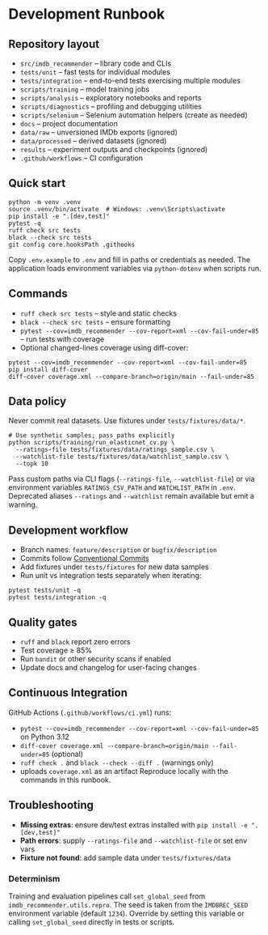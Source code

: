 # Development Runbook

## Repository layout
- `src/imdb_recommender` – library code and CLIs
- `tests/unit` – fast tests for individual modules
- `tests/integration` – end-to-end tests exercising multiple modules
- `scripts/training` – model training jobs
- `scripts/analysis` – exploratory notebooks and reports
- `scripts/diagnostics` – profiling and debugging utilities
- `scripts/selenium` – Selenium automation helpers (create as needed)
- `docs` – project documentation
- `data/raw` – unversioned IMDb exports (ignored)
- `data/processed` – derived datasets (ignored)
- `results` – experiment outputs and checkpoints (ignored)
- `.github/workflows` – CI configuration

## Quick start
```
python -m venv .venv
source .venv/bin/activate  # Windows: .venv\Scripts\activate
pip install -e ".[dev,test]"
pytest -q
ruff check src tests
black --check src tests
git config core.hooksPath .githooks
```
Copy `.env.example` to `.env` and fill in paths or credentials as needed. The
application loads environment variables via `python-dotenv` when scripts run.

## Commands
- `ruff check src tests` – style and static checks
- `black --check src tests` – ensure formatting
- `pytest --cov=imdb_recommender --cov-report=xml --cov-fail-under=85` – run tests with coverage
- Optional changed-lines coverage using diff-cover:
```
pytest --cov=imdb_recommender --cov-report=xml --cov-fail-under=85
pip install diff-cover
diff-cover coverage.xml --compare-branch=origin/main --fail-under=85
```

## Data policy
Never commit real datasets. Use fixtures under `tests/fixtures/data/*`.
```
# Use synthetic samples; pass paths explicitly
python scripts/training/run_elasticnet_cv.py \
  --ratings-file tests/fixtures/data/ratings_sample.csv \
  --watchlist-file tests/fixtures/data/watchlist_sample.csv \
  --topk 10
```
Pass custom paths via CLI flags (`--ratings-file`, `--watchlist-file`) or via
environment variables `RATINGS_CSV_PATH` and `WATCHLIST_PATH` in `.env`.
Deprecated aliases `--ratings` and `--watchlist` remain available but emit a warning.

## Development workflow
- Branch names: `feature/description` or `bugfix/description`
- Commits follow [Conventional Commits](https://www.conventionalcommits.org/)
- Add fixtures under `tests/fixtures` for new data samples
- Run unit vs integration tests separately when iterating:
```
pytest tests/unit -q
pytest tests/integration -q
```

## Quality gates
- `ruff` and `black` report zero errors
- Test coverage ≥ 85%
- Run `bandit` or other security scans if enabled
- Update docs and changelog for user-facing changes

## Continuous Integration
GitHub Actions (`.github/workflows/ci.yml`) runs:
- `pytest --cov=imdb_recommender --cov-report=xml --cov-fail-under=85` on Python 3.12
- `diff-cover coverage.xml --compare-branch=origin/main --fail-under=85` (optional)
- `ruff check .` and `black --check --diff .` (warnings only)
- uploads `coverage.xml` as an artifact
Reproduce locally with the commands in this runbook.

## Troubleshooting
- **Missing extras**: ensure dev/test extras installed with `pip install -e ".[dev,test]"`
- **Path errors**: supply `--ratings-file` and `--watchlist-file` or set env vars
- **Fixture not found**: add sample data under `tests/fixtures/data`

### Determinism
Training and evaluation pipelines call `set_global_seed` from
`imdb_recommender.utils.repro`. The seed is taken from the `IMDBREC_SEED`
environment variable (default `1234`). Override by setting this variable or
calling `set_global_seed` directly in tests or scripts.
